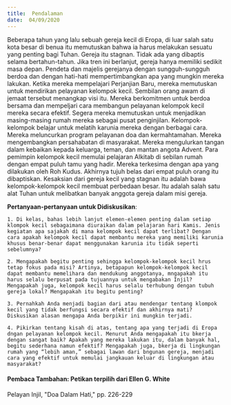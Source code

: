 ```yaml
---
title:  Pendalaman
date:  04/09/2020
---
```


Beberapa tahun yang lalu sebuah gereja kecil di Eropa, di luar salah satu kota besar di benua itu memutuskan bahwa ia harus melakukan sesuatu yang penting bagi Tuhan. Gereja itu stagnan. Tidak ada yang dibaptis selama bertahun-tahun. Jika tren ini berlanjut, gereja hanya memiliki sedikit masa depan. Pendeta dan majelis gerejanya dengan sungguh-sungguh berdoa dan dengan hati-hati mempertimbangkan apa yang mungkin mereka lakukan. Ketika mereka mempelajari Perjanjian Baru, mereka memutuskan untuk mendirikan pelayanan kelompok kecil. Sembilan orang awam di jemaat tersebut menangkap visi itu. Mereka berkomitmen untuk berdoa bersama dan mempeljari cara membangun pelayanan kelompok kecil mereka secara efektif. Segera mereka memutuskan untuk menjadikan masing-masing rumah mereka sebagai pusat penginjilan. Kelompok-kelompok belajar untuk melatih karunia mereka dengan berbagai cara. Mereka meluncurkan program pelayanan doa dan kermahtamahan. Mereka mengembangkan persahabatan di masyarakat. Mereka mengulurkan tangan dalam kebaikan kepada keluarga, teman, dan mantan angota Advent. Para pemimpin kelompok kecil memulai pelajaran Alkitab di sebilan rumah dengan empat puluh tamu yang hadir. Mereka terkesima dengan apa yang dilakukan oleh Roh Kudus. Akhirnya tujuh belas dari empat puluh orang itu dibaptiskan. Kesaksian dari gereja kecil yang stagnan itu adalah bawa kelompok-kelompok kecil membuat perbedaan besar. Itu adalah salah satu alat Tuhan untuk melibatkan banyak anggota gereja dalam misi gereja.

**Pertanyaan-pertanyaan  untuk Didiskusikan**:

`1.	Di kelas, bahas lebih lanjut elemen-elemen penting dalam setiap klompok kecil sebagaimana diuraikan dalam pelajaran hari Kamis. Jenis kegiatan apa sajakah di mana kelompok kecil dapat terlibat? Dengan cara apakah kelompok kecil dapat membantu mereka yang memiliki karunia khusus benar-benar dapat menggunakan karunia itu tidak seperti sebelumnya?`

`2.	Mengapakah begitu penting sehingga kelompok-kelompok kecil hrus tetap fokus pada misi? Artinya, betapapun kelompok-kelompok kecil dapat membantu memelihara dan mendukung anggotanya, mngapakah itu harus selalu berpusat pada tujuannya untuk mengabakan Injil? Mengapakah juga, kelompok kecil harus selalu terhubung dengan tubuh gereja lokal? Mengapakah itu begitu penting?`

`3.	Pernahkah Anda menjadi bagian dari atau mendengar tentang klompok kecil yang tidak berfungsi secara efektif dan akhirnya mati? Diskusikan alasan mengapa Anda berpikir ini mungkin terjadi.`

`4.	Pikirkan tentang kisah di atas, tentang apa yang terjadi di Eropa dngan pelayanan kelompok kecil. Menurut Anda mengapakah itu bkerja dengan sangat baik? Apakah yang mereka lakukan itu, dalam banyak hal, begitu sederhana namun efektif? Mengapakah juga, bkerja di lingkungan rumah yang “lebih aman,” sebagai lawan dari bngunan gereja, menjadi cara yang efektif untuk memulai jangkauan keluar di lingkungan atau masyarakat?`

#### Pembaca Tambahan: Petikan terpilih dari Ellen G. White

Pelayan Injil, "Doa Dalam Hati," pp. 226-229